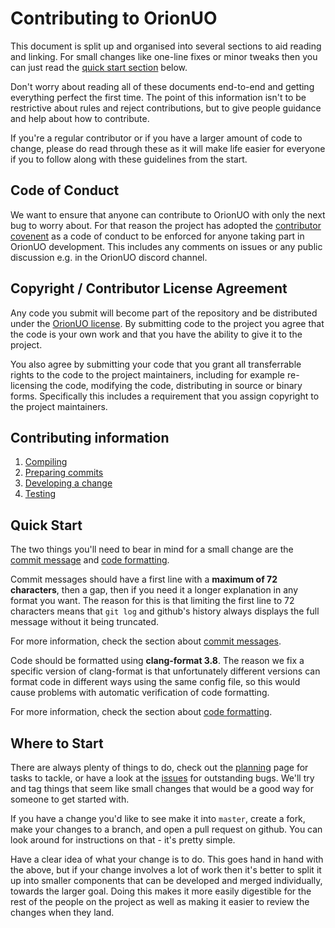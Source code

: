 # Contributing to OrionUO

This document is split up and organised into several sections to aid reading and linking. For small changes like one-line fixes or minor tweaks then you can just read the [quick start section](#quick-start) below.

Don't worry about reading all of these documents end-to-end and getting everything perfect the first time. The point of this information isn't to be restrictive about rules and reject contributions, but to give people guidance and help about how to contribute.

If you're a regular contributor or if you have a larger amount of code to change, please do read through these as it will make life easier for everyone if you to follow along with these guidelines from the start.

## Code of Conduct

We want to ensure that anyone can contribute to OrionUO with only the next bug to worry about. For that reason the project has adopted the [contributor covenent](CODE_OF_CONDUCT.md) as a code of conduct to be enforced for anyone taking part in OrionUO development. This includes any comments on issues or any public discussion e.g. in the OrionUO discord channel.

## Copyright / Contributor License Agreement

Any code you submit will become part of the repository and be distributed under the [OrionUO license](../LICENSE). By submitting code to the project you agree that the code is your own work and that you have the ability to give it to the project.

You also agree by submitting your code that you grant all transferrable rights to the code to the project maintainers, including for example re-licensing the code, modifying the code, distributing in source or binary forms. Specifically this includes a requirement that you assign copyright to the project maintainers.

## Contributing information

1. [Compiling](CONTRIBUTING/Compiling.md)
2. [Preparing commits](CONTRIBUTING/Preparing-Commits.md)
3. [Developing a change](CONTRIBUTING/Developing-Change.md)
4. [Testing](CONTRIBUTING/Testing.md)

## Quick Start

The two things you'll need to bear in mind for a small change are the [commit message](CONTRIBUTING/Preparing-Commits.md#commit-messages) and [code formatting](CONTRIBUTING/Preparing-Commits.md#code-formatting).

Commit messages should have a first line with a **maximum of 72 characters**, then a gap, then if you need it a longer explanation in any format you want. The reason for this is that limiting the first line to 72 characters means that `git log` and github's history always displays the full message without it being truncated.

For more information, check the section about [commit messages](CONTRIBUTING/Preparing-Commits.md#commit-messages).

Code should be formatted using **clang-format 3.8**. The reason we fix a specific version of clang-format is that unfortunately different versions can format code in different ways using the same config file, so this would cause problems with automatic verification of code formatting.

For more information, check the section about [code formatting](CONTRIBUTING/Preparing-Commits.md#code-formatting).

## Where to Start

There are always plenty of things to do, check out the [planning](https://github.com/orgs/OrionUO/projects) page for tasks to tackle, or have a look at the [issues](https://github.com/OrionUO/OrionUO/issues) for outstanding bugs. We'll try and tag things that seem like small changes that would be a good way for someone to get started with.

If you have a change you'd like to see make it into `master`, create a fork, make your changes to a branch, and open a pull request on github. You can look around for instructions on that - it's pretty simple.

Have a clear idea of what your change is to do. This goes hand in hand with the above, but if your change involves a lot of work then it's better to split it up into smaller components that can be developed and merged individually, towards the larger goal. Doing this makes it more easily digestible for the rest of the people on the project as well as making it easier to review the changes when they land.
